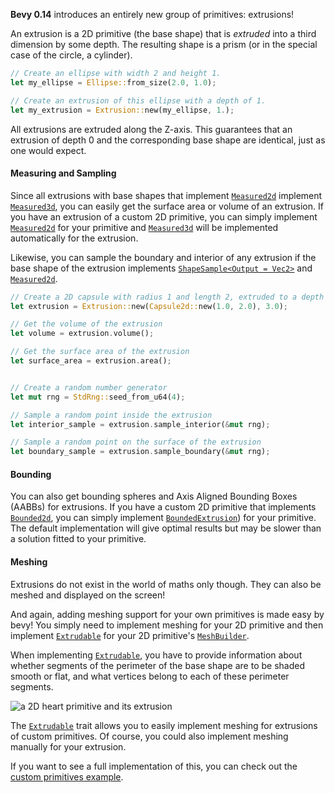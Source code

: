 **Bevy 0.14** introduces an entirely new group of primitives: extrusions!

An extrusion is a 2D primitive (the base shape) that is *extruded* into a third dimension by some depth. The resulting shape is a prism (or in the special case of the circle, a cylinder).

```rust
// Create an ellipse with width 2 and height 1.
let my_ellipse = Ellipse::from_size(2.0, 1.0);

// Create an extrusion of this ellipse with a depth of 1.
let my_extrusion = Extrusion::new(my_ellipse, 1.);
```

All extrusions are extruded along the Z-axis. This guarantees that an extrusion of depth 0 and the corresponding base shape are identical, just as one would expect.

#### Measuring and Sampling

Since all extrusions with base shapes that implement [`Measured2d`] implement [`Measured3d`], you can easily get the surface area or volume of an extrusion.
If you have an extrusion of a custom 2D primitive, you can simply implement [`Measured2d`] for your primitive and [`Measured3d`] will be implemented automatically for the extrusion.

Likewise, you can sample the boundary and interior of any extrusion if the base shape of the extrusion implements [`ShapeSample<Output = Vec2>`](https://docs.rs/bevy/0.14/bevy/math/trait.ShapeSample.html) and [`Measured2d`].

```rust
// Create a 2D capsule with radius 1 and length 2, extruded to a depth of 3
let extrusion = Extrusion::new(Capsule2d::new(1.0, 2.0), 3.0);

// Get the volume of the extrusion
let volume = extrusion.volume();

// Get the surface area of the extrusion
let surface_area = extrusion.area();


// Create a random number generator
let mut rng = StdRng::seed_from_u64(4);

// Sample a random point inside the extrusion
let interior_sample = extrusion.sample_interior(&mut rng);

// Sample a random point on the surface of the extrusion
let boundary_sample = extrusion.sample_boundary(&mut rng);
```

#### Bounding

You can also get bounding spheres and Axis Aligned Bounding Boxes (AABBs) for extrusions. If you have a custom 2D primitive that implements [`Bounded2d`], you can simply implement [`BoundedExtrusion`]) for your primitive. The default implementation will give optimal results but may be slower than a solution fitted to your primitive.

#### Meshing

Extrusions do not exist in the world of maths only though. They can also be meshed and displayed on the screen!

And again, adding meshing support for your own primitives is made easy by bevy! You simply need to implement meshing for your 2D primitive and then implement [`Extrudable`] for your 2D primitive's [`MeshBuilder`].

When implementing [`Extrudable`], you have to provide information about whether segments of the perimeter of the base shape are to be shaded smooth or flat, and what vertices belong to each of these perimeter segments.

![a 2D heart primitive and its extrusion](heart_extrusion.jpg)

The [`Extrudable`] trait allows you to easily implement meshing for extrusions of custom primitives. Of course, you could also implement meshing manually for your extrusion.

If you want to see a full implementation of this, you can check out the [custom primitives example](https://github.com/bevyengine/bevy/tree/v0.14.0/examples/math/custom_primitives.rs).

[`Measured2d`]: https://docs.rs/bevy/0.14/bevy/math/prelude/trait.Measured2d.html
[`Measured3d`]: https://docs.rs/bevy/0.14/bevy/math/prelude/trait.Measured3d.html
[`Extrudable`]: https://docs.rs/bevy/0.14/bevy/render/mesh/trait.Extrudable.html
[`Bounded2d`]: https://docs.rs/bevy/0.14/bevy/math/bounding/trait.Bounded2d.html
[`BoundedExtrusion`]: https://docs.rs/bevy/0.14/bevy/math/bounding/trait.BoundedExtrusion.html
[`MeshBuilder`]: https://docs.rs/bevy/0.14/bevy/prelude/trait.MeshBuilder.html
